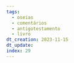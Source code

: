 ```yaml
---
tags:
  - oseias
  - comentários
  - antigotestamento
  - livro
dt_creation: 2023-11-15
dt_update: 
index: 29
---
```

